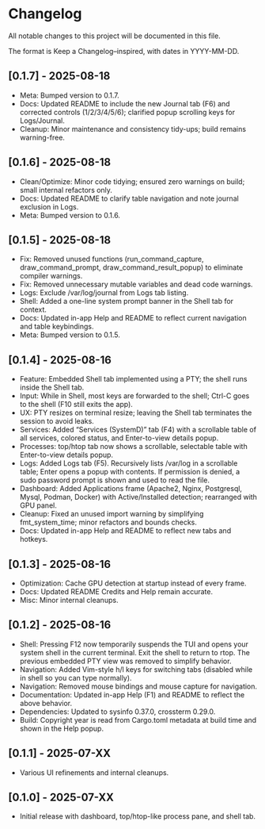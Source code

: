 # Changelog

All notable changes to this project will be documented in this file.

The format is Keep a Changelog–inspired, with dates in YYYY-MM-DD.

## [0.1.7] - 2025-08-18
- Meta: Bumped version to 0.1.7.
- Docs: Updated README to include the new Journal tab (F6) and corrected controls (1/2/3/4/5/6); clarified popup scrolling keys for Logs/Journal.
- Cleanup: Minor maintenance and consistency tidy-ups; build remains warning-free.

## [0.1.6] - 2025-08-18
- Clean/Optimize: Minor code tidying; ensured zero warnings on build; small internal refactors only.
- Docs: Updated README to clarify table navigation and note journal exclusion in Logs.
- Meta: Bumped version to 0.1.6.

## [0.1.5] - 2025-08-18
- Fix: Removed unused functions (run_command_capture, draw_command_prompt, draw_command_result_popup) to eliminate compiler warnings.
- Fix: Removed unnecessary mutable variables and dead code warnings.
- Logs: Exclude /var/log/journal from Logs tab listing.
- Shell: Added a one-line system prompt banner in the Shell tab for context.
- Docs: Updated in-app Help and README to reflect current navigation and table keybindings.
- Meta: Bumped version to 0.1.5.

## [0.1.4] - 2025-08-16
- Feature: Embedded Shell tab implemented using a PTY; the shell runs inside the Shell tab.
- Input: While in Shell, most keys are forwarded to the shell; Ctrl-C goes to the shell (F10 still exits the app).
- UX: PTY resizes on terminal resize; leaving the Shell tab terminates the session to avoid leaks.
- Services: Added “Services (SystemD)” tab (F4) with a scrollable table of all services, colored status, and Enter-to-view details popup.
- Processes: top/htop tab now shows a scrollable, selectable table with Enter-to-view details popup.
- Logs: Added Logs tab (F5). Recursively lists /var/log in a scrollable table; Enter opens a popup with contents. If permission is denied, a sudo password prompt is shown and used to read the file.
- Dashboard: Added Applications frame (Apache2, Nginx, Postgresql, Mysql, Podman, Docker) with Active/Installed detection; rearranged with GPU panel.
- Cleanup: Fixed an unused import warning by simplifying fmt_system_time; minor refactors and bounds checks.
- Docs: Updated in-app Help and README to reflect new tabs and hotkeys.

## [0.1.3] - 2025-08-16
- Optimization: Cache GPU detection at startup instead of every frame.
- Docs: Updated README Credits and Help remain accurate.
- Misc: Minor internal cleanups.

## [0.1.2] - 2025-08-16
- Shell: Pressing F12 now temporarily suspends the TUI and opens your system shell in the current terminal. Exit the shell to return to rtop. The previous embedded PTY view was removed to simplify behavior.
- Navigation: Added Vim-style h/l keys for switching tabs (disabled while in shell so you can type normally).
- Navigation: Removed mouse bindings and mouse capture for navigation.
- Documentation: Updated in-app Help (F1) and README to reflect the above behavior.
- Dependencies: Updated to sysinfo 0.37.0, crossterm 0.29.0.
- Build: Copyright year is read from Cargo.toml metadata at build time and shown in the Help popup.

## [0.1.1] - 2025-07-XX
- Various UI refinements and internal cleanups.

## [0.1.0] - 2025-07-XX
- Initial release with dashboard, top/htop-like process pane, and shell tab.

